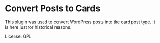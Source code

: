 Convert Posts to Cards
===

This plugin was used to convert WordPress posts into the card post type.
It is here just for historical reasons.

License: GPL
